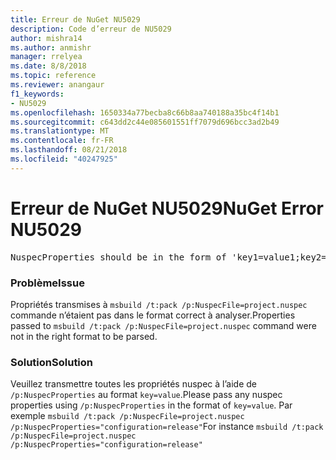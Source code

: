 ```yaml
---
title: Erreur de NuGet NU5029
description: Code d’erreur de NU5029
author: mishra14
ms.author: anmishr
manager: rrelyea
ms.date: 8/8/2018
ms.topic: reference
ms.reviewer: anangaur
f1_keywords:
- NU5029
ms.openlocfilehash: 1650334a77becba8c66b8aa740188a35bc4f14b1
ms.sourcegitcommit: c643dd2c44e085601551ff7079d696bcc3ad2b49
ms.translationtype: MT
ms.contentlocale: fr-FR
ms.lasthandoff: 08/21/2018
ms.locfileid: "40247925"
---
```

# <a name="nuget-error-nu5029"></a><span data-ttu-id="15d27-103">Erreur de NuGet NU5029</span><span class="sxs-lookup"><span data-stu-id="15d27-103">NuGet Error NU5029</span></span>
<pre>NuspecProperties should be in the form of 'key1=value1;key2=value2'.</pre>

### <a name="issue"></a><span data-ttu-id="15d27-104">Problème</span><span class="sxs-lookup"><span data-stu-id="15d27-104">Issue</span></span>

<span data-ttu-id="15d27-105">Propriétés transmises à `msbuild /t:pack /p:NuspecFile=project.nuspec` commande n’étaient pas dans le format correct à analyser.</span><span class="sxs-lookup"><span data-stu-id="15d27-105">Properties passed to `msbuild /t:pack /p:NuspecFile=project.nuspec` command were not in the right format to be parsed.</span></span>


### <a name="solution"></a><span data-ttu-id="15d27-106">Solution</span><span class="sxs-lookup"><span data-stu-id="15d27-106">Solution</span></span>

<span data-ttu-id="15d27-107">Veuillez transmettre toutes les propriétés nuspec à l’aide de `/p:NuspecProperties` au format `key=value`.</span><span class="sxs-lookup"><span data-stu-id="15d27-107">Please pass any nuspec properties using `/p:NuspecProperties` in the format of `key=value`.</span></span> <span data-ttu-id="15d27-108">Par exemple `msbuild /t:pack /p:NuspecFile=project.nuspec /p:NuspecProperties="configuration=release"`</span><span class="sxs-lookup"><span data-stu-id="15d27-108">For instance `msbuild /t:pack /p:NuspecFile=project.nuspec /p:NuspecProperties="configuration=release"`</span></span>

